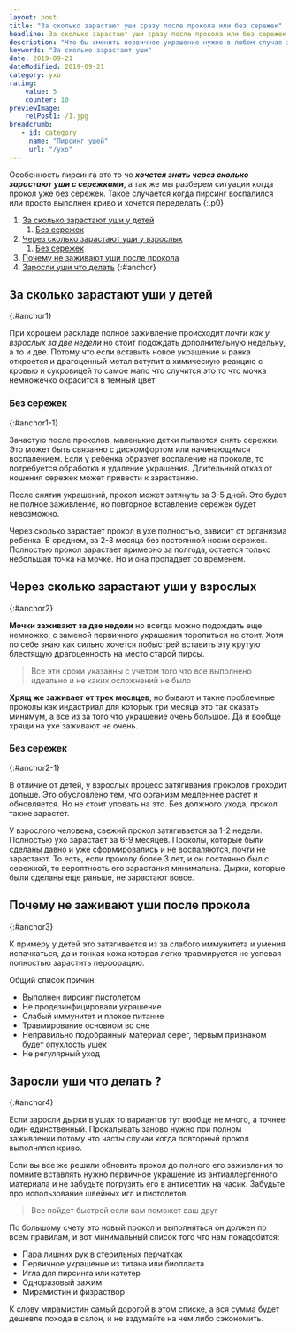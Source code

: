 ```yaml
---
layout: post
title: "За сколько зарастают уши сразу после прокола или без сережек"
headline: За сколько зарастают уши сразу после прокола или без сережек у детей и взрослых
description: "Что бы сменить первичное украшение нужно в любом случае знать за сколько зарастают уши после прокола у детей и взрослых сроки приблизительно одинаковые"
keywords: "За сколько зарастают уши"
date: 2019-09-21
dateModified: 2019-09-21
category: yxo
rating: 
    value: 5
    counter: 10
previewImage:
    relPost1: /1.jpg
breadcrumb:
   - id: category
     name: "Пирсинг ушей"
     url: "/yxo"
---
```


Особенность пирсинга это то чо ***хочется знать через сколько зарастают уши с сережками***, а так же мы разберем ситуации когда прокол уже без сережек. Такое случается когда пирсинг воспалился или просто выполнен криво и хочется переделать
{:.p0}

1. [За сколько зарастают уши у детей](#anchor1)
    1. [Без сережек](#anchor1-1)
2. [Через сколько зарастают уши у взрослых](#anchor2)
    1. [Без сережек](#anchor2-1)
2. [Почему не заживают уши после прокола](#anchor3)
2. [Заросли уши что делать](#anchor4)
{:#anchor}


## За сколько зарастают уши у детей
{:#anchor1}

При хорошем раскладе полное заживление происходит *почти как у взрослых за две недели* но стоит подождать дополнительную недельку, а то и две. Потому что если вставить новое украшение и ранка откроется и драгоценный метал вступит в химическую реакцию с кровью и сукровицей то самое мало что случится это то что мочка немножечко окрасится в темный цвет

### Без сережек
{:#anchor1-1}

Зачастую после проколов, маленькие детки пытаются снять сережки. Это может быть связанно с дискомфортом или начинающимся воспалением. Если у ребенка образует воспаление на проколе, то потребуется обработка и удаление украшения. Длительный отказ от ношения сережек может привести к зарастанию. 

После снятия украшений, прокол может затянуть за 3-5 дней. Это будет не полное заживление, но повторное вставление сережек будет невозможно. 

 Через сколько зарастает прокол в ухе полностью, зависит от организма ребенка. В среднем, за 2-3 месяца без постоянной носки сережек. Полностью прокол зарастает примерно за полгода, остается только небольшая точка на мочке. Но и она пропадает со временем.

## Через сколько зарастают уши у взрослых
{:#anchor2}

**Мочки заживают за две недели** но всегда можно подождать еще немножко, с заменой первичного украшения торопиться не стоит. Хотя по себе знаю как сильно хочется побыстрей вставить эту крутую блестящую драгоценность на место старой пирсы.

> Все эти сроки указанны с учетом того что все выполнено идеально и не каких осложнений не было

**Хрящ же заживает от трех месяцев**, но бывают и такие проблемные проколы как индастриал для которых три месяца это так сказать минимум, а все из за того что украшение очень большое. Да и вообще хрящи на ухе заживают не очень.

### Без сережек
{:#anchor2-1}

В отличие от детей, у взрослых процесс затягивания проколов проходит дольше. Это обусловлено тем, что организм медленнее растет и обновляется. Но не стоит уповать на это. Без должного ухода, прокол также зарастет. 

У взрослого человека, свежий прокол затягивается за 1-2 недели. Полностью ухо зарастает за 6-9 месяцев. Проколы, которые были сделаны давно и уже сформировались и не воспаляются, почти не зарастают. То есть, если проколу более 3 лет, и он постоянно был с сережкой, то вероятность его зарастания минимальна. Дырки, которые были сделаны еще раньше, не зарастают вовсе. 

## Почему не заживают уши после прокола
{:#anchor3}

К примеру у детей это затягивается из за слабого иммунитета и умения испачкаться, да и тонкая кожа которая легко травмируется не успевая полностью зарастить перфорацию.

Общий список причин:

* Выполнен пирсинг пистолетом
* Не продезинфицировали украшение
* Слабый иммунитет и плохое питание
* Травмирование основном во сне
* Неправильно подобранный материал серег, первым признаком будет опухлость ушек
* Не регулярный уход

## Заросли уши что делать ?
{:#anchor4}

Если заросли дырки в ушах то вариантов тут вообще не много, а точнее один единственный. Прокалывать заново нужно при полном заживлении потому что часты случаи когда повторный прокол выполнялся криво. 

Если вы все же решили обновить прокол до полного его заживления то помните вставлять нужно первичное украшение из антиаллергенного материала и не забудьте погрузить его в антисептик на часик. Забудьте про использование швейных игл и пистолетов.

> Все пойдет быстрей если вам поможет ваш друг

По большому счету это новый прокол и выполняться он должен по всем правилам, и вот минимальный список того что нам понадобится:

* Пара лишних рук в стерильных перчатках
* Первичное украшение из титана или биопласта
* Игла для пирсинга или катетер
* Одноразовый зажим
* Мирамистин и физраствор

К слову мирамистин самый дорогой в этом списке, а вся сумма будет дешевле похода в салон, и не вздумайте на чем либо сэкономить.
